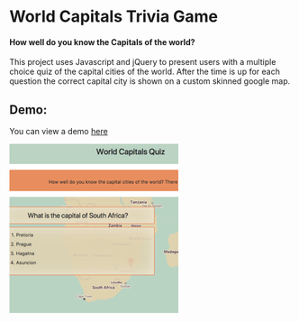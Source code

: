 # World Capitals Trivia Game

#### How well do you know the Capitals of the world?

This project uses Javascript and jQuery to present users with a multiple choice quiz of the capital cities of the world. After the time is up for each question the correct capital city is shown on a custom skinned google map.

## Demo:
You can view a demo [here](https://thewillwill.github.io/TriviaGame/) 

![Review Butler Screenshot](WorldCapitals300.png "World Capitals Quiz Screenshot")
